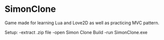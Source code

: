 # SimonClone

Game made for learning Lua and Love2D as well as practicing MVC pattern.

Setup: -extract .zip file
       -open Simon Clone Build
       -run SimonClone.exe
